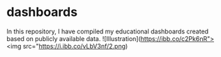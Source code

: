 # dashboards
In this repository, I have compiled my educational dashboards created based on publicly available data.
![Illustration](https://ibb.co/c2Pk6nR"><img src="https://i.ibb.co/vLbV3nf/2.png)
